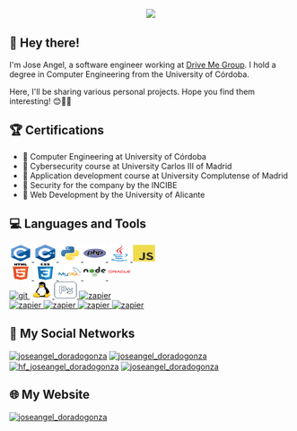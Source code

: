 <p align="center">
  <img src="https://github.com/Joselete77/Joselete77/assets/71654543/71dd04ec-b226-40f6-aaf4-3394ead5f359">
</p>

## 👋 Hey there!

I'm Jose Angel, a software engineer working at [Drive Me Group](https://www.drivemegroup.com/). I hold a degree in Computer Engineering from the University of Córdoba.


Here, I'll be sharing various personal projects. Hope you find them interesting! 😊👨‍💻


## 🏆 Certifications
- 🏅 Computer Engineering at University of Córdoba
- 🏅 Cybersecurity course at University Carlos III of Madrid
- 🏅 Application development course at University Complutense of Madrid
- 🏅 Security for the company by the INCIBE
- 🏅 Web Development by the University of Alicante

## 💻 Languages and Tools 
<p align="left"> 
  <a href="https://www.cprogramming.com/" target="_blank" rel="noreferrer"> 
    <img src="https://raw.githubusercontent.com/devicons/devicon/master/icons/c/c-original.svg" alt="c" width="40" height="30"/> 
  </a> 
  <a href="https://www.w3schools.com/cpp/" target="_blank" rel="noreferrer"> 
    <img src="https://raw.githubusercontent.com/devicons/devicon/master/icons/cplusplus/cplusplus-original.svg" alt="cplusplus" width="40" height="30"/> 
  </a> 
  <a href="https://www.python.org" target="_blank" rel="noreferrer"> 
    <img src="https://raw.githubusercontent.com/devicons/devicon/master/icons/python/python-original.svg" alt="python" width="40" height="30"/> 
  </a> 
  <a href="https://www.php.net" target="_blank" rel="noreferrer"> 
    <img src="https://raw.githubusercontent.com/devicons/devicon/master/icons/php/php-original.svg" alt="php" width="40" height="30"/> 
  </a> 
  <a href="https://www.java.com" target="_blank" rel="noreferrer"> 
    <img src="https://raw.githubusercontent.com/devicons/devicon/master/icons/java/java-original.svg" alt="java" width="40" height="30"/> 
  </a> 
  <a href="https://developer.mozilla.org/en-US/docs/Web/JavaScript" target="_blank" rel="noreferrer"> 
    <img src="https://raw.githubusercontent.com/devicons/devicon/master/icons/javascript/javascript-original.svg" alt="javascript" width="40" height="30"/>
  </a>
  <br>
  <a href="https://www.w3.org/html/" target="_blank" rel="noreferrer"> 
    <img src="https://raw.githubusercontent.com/devicons/devicon/master/icons/html5/html5-original-wordmark.svg" alt="html5" width="40" height="30"/> 
  </a>
  <a href="https://www.w3schools.com/css/" target="_blank" rel="noreferrer"> 
    <img src="https://raw.githubusercontent.com/devicons/devicon/master/icons/css3/css3-original-wordmark.svg" alt="css3" width="40" height="30"/> 
  </a> 
  <a href="https://www.mysql.com/" target="_blank" rel="noreferrer"> 
    <img src="https://raw.githubusercontent.com/devicons/devicon/master/icons/mysql/mysql-original-wordmark.svg" alt="mysql" width="40" height="30"/> 
  </a> 
  <a href="https://nodejs.org" target="_blank" rel="noreferrer"> 
    <img src="https://raw.githubusercontent.com/devicons/devicon/master/icons/nodejs/nodejs-original-wordmark.svg" alt="nodejs" width="40" height="30"/> 
  </a> 
  <a href="https://www.oracle.com/" target="_blank" rel="noreferrer"> 
    <img src="https://raw.githubusercontent.com/devicons/devicon/master/icons/oracle/oracle-original.svg" alt="oracle" width="40" height="30"/> 
  </a>
  <br>    
  <a href="https://git-scm.com/" target="_blank" rel="noreferrer"> 
    <img src="https://www.vectorlogo.zone/logos/git-scm/git-scm-icon.svg" alt="git" width="40" height="30"/> 
  </a>  
  <a href="https://www.linux.org/" target="_blank" rel="noreferrer"> 
    <img src="https://raw.githubusercontent.com/devicons/devicon/master/icons/linux/linux-original.svg" alt="linux" width="40" height="30"/> 
  </a>  
  <a href="https://www.photoshop.com/en" target="_blank"> 
    <img src="https://raw.githubusercontent.com/devicons/devicon/master/icons/photoshop/photoshop-line.svg" alt="photoshop" width="40" height="30"/> 
  </a> 
  <a href="https://zapier.com" target="_blank" rel="noreferrer"> 
    <img src="https://www.vectorlogo.zone/logos/zapier/zapier-icon.svg" alt="zapier" width="40" height="30"/> 
  </a>
  <br>
  <a href="https://ubuntu.com/" target="_blank" rel="noreferrer"> 
    <img src="https://github.com/Joselete77/Joselete77/assets/71654543/1dff4912-3e7f-4dba-9451-b50c56934ff9" alt="zapier" width="40" height="30"/> 
  </a>
    <a href="https://github.com/Joselete77/Joselete77/assets/71654543/a0a08f22-a4f1-4344-a37b-c92cc14da2ce" target="_blank" rel="noreferrer"> 
    <img src="https://github.com/Joselete77/Joselete77/assets/71654543/a0a08f22-a4f1-4344-a37b-c92cc14da2ce" alt="zapier" width="40" height="30"/> 
  </a> 
    <a href="https://pytorch.org/" target="_blank" rel="noreferrer"> 
    <img src="https://github.com/Joselete77/Joselete77/assets/71654543/e4d71b76-f716-4070-a6b1-09683dcb709e" alt="zapier" width="40" height="30"/> 
  </a> 
    <a href="https://code.visualstudio.com/" target="_blank" rel="noreferrer"> 
    <img src="https://github.com/Joselete77/Joselete77/assets/71654543/de4401ee-85b6-4dca-9e02-b4f9ca53522d" alt="zapier" width="40" height="30"/> 
  </a> 
</p>

## 📩 My Social Networks
<p align="left">
<a href="https://www.linkedin.com/in/jose-angel-dorado-gonzalez/" target="blank"><img align="center" src="https://github.com/Joselete77/Joselete77/assets/71654543/571e5efc-31d7-47cf-aabe-eef026bfe914" alt="joseangel_doradogonza" height="30" width="40" /></a>
<a href="mailto:doradojoseangel@gmail.com" target="blank"><img align="center" src="https://github.com/Joselete77/Joselete77/assets/71654543/691bec2b-6eb6-4a66-bb95-bc2325274c0d" alt="joseangel_doradogonza" height="30" width="40" /></a>
<a href="https://huggingface.co/joseangel77" target="blank"><img align="center" src="https://github.com/Joselete77/Joselete77/assets/71654543/44d33831-a5c4-4d92-b17a-c8d2fd8b9dc2" alt="hf_joseangel_doradogonza" height="30" width="40" /></a>
<a href="https://instagram.com/joseangel_doradogonza" target="blank"><img align="center" src="https://raw.githubusercontent.com/rahuldkjain/github-profile-readme-generator/master/src/images/icons/Social/instagram.svg" alt="joseangel_doradogonza" height="30" width="40" /></a>
</p>

## 🌐 My Website
<p align="left">
<a href="https://www.linkedin.com/in/jose-angel-dorado-gonzalez/" target="blank"><img align="center" src="https://github.com/Joselete77/Joselete77/assets/71654543/571e5efc-31d7-47cf-aabe-eef026bfe914" alt="joseangel_doradogonza" height="30" width="40" /></a>
</p>
<!--
**Joselete77/Joselete77** is a ✨ _special_ ✨ repository because its `README.md` (this file) appears on your GitHub profile.
<p>
<a href="https://instagram.com/joseangel_doradogonza" target="blank"><img align="center" src="https://raw.githubusercontent.com/rahuldkjain/github-profile-readme-generator/master/src/images/icons/Social/instagram.svg" alt="joseangel_doradogonza" height="30" width="40" /></a>
</p>
Here are some ideas to get you started:

- 🔭 I’m currently working on ...
- 🌱 I’m currently learning ...
- 👯 I’m looking to collaborate on ...
- 🤔 I’m looking for help with ...
- 💬 Ask me about ...
- 📫 How to reach me: ...
- 😄 Pronouns: ...
- ⚡ Fun fact: ...
-->
